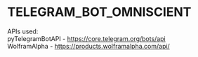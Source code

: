 # TELEGRAM_BOT_OMNISCIENT
APIs used: 
<br>pyTelegramBotAPI - https://core.telegram.org/bots/api
<br>WolframAlpha - https://products.wolframalpha.com/api/
